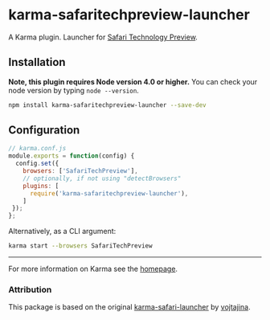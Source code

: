 # karma-safaritechpreview-launcher
A Karma plugin. Launcher for [Safari Technology Preview](https://developer.apple.com/safari/technology-preview/).

## Installation
**Note, this plugin requires Node version 4.0 or higher.**
You can check your node version by typing `node --version`.

```bash
npm install karma-safaritechpreview-launcher --save-dev
```

## Configuration
```js
// karma.conf.js
module.exports = function(config) {
  config.set({
    browsers: ['SafariTechPreview'],
    // optionally, if not using "detectBrowsers"
    plugins: [
      require('karma-safaritechpreview-launcher'), 
    ] 
 });
};

```

Alternatively, as a CLI argument:
```bash
karma start --browsers SafariTechPreview
```

----

For more information on Karma see the [homepage].


[homepage]: http://karma-runner.github.com

### Attribution
This package is based on the original
[karma-safari-launcher](https://www.npmjs.com/package/karma-safari-launcher) by
[vojtajina](https://www.npmjs.com/~vojtajina).
